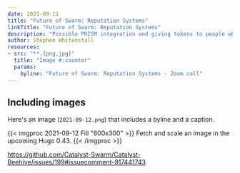 ```yaml
---
date: 2021-09-11
title: "Future of Swarm: Reputation Systems"
linkTitle: "Future of Swarm: Reputation Systems"
description: "Possible PRISM integration and giving tokens to people who join meets"
author: Stephen Whitenstall
resources:
- src: "**.{png,jpg}"
  title: "Image #:counter"
  params:
    byline: "Future of Swarm: Reputation Systems - Zoom call"
---
```


## Including images

Here's an image (`2021-09-12.png`) that includes a byline and a caption.


{{< imgproc 2021-09-12 Fill "600x300" >}}
Fetch and scale an image in the upcoming Hugo 0.43.
{{< /imgproc >}}


https://github.com/Catalyst-Swarm/Catalyst-Beehive/issues/199#issuecomment-917441743

